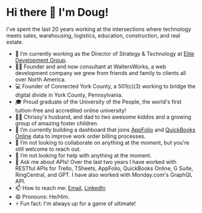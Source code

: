 # Hi there 👋 I'm Doug!

I've spent the last 20 years working at the intersections where technology meets sales, warehousing, logistics, education, construction, and real estate.

- 🔭 I’m currently working as the Director of Strategy & Technology at [Elite Development Group](https://elite.team).
- 👨‍💻 Founder and and now consultant at WaltersWorks, a web development company we grew from friends and family to clients all over North America.
- 💻 Founder of Connected York County, a 501(c)(3) working to bridge the digital divide in York County, Pennsylvania.
- 🎓 Proud graduate of the University of the People, the world's first tuition-free and accredited online university!
- 👨‍👦 Chrissy's husband, and dad to two awesome kiddos and a growing group of amazing foster children.
- 🌱 I’m currently building a dashboard that joins [AppFolio](https://appfolio.com) and [QuickBooks Online](https://quickbooks.com) data to improve work order billing processes.
- 👯 I’m not looking to collaborate on anything at the moment, but you're still welcome to reach out.
- 🤔 I’m not looking for help with anything at the moment.
- 💬 Ask me about APIs! Over the last two years I have worked with RESTful APIs for Trello, TSheets, AppFolio, QuickBooks Online, G Suite, RingCentral, and GPT. I have also worked with Monday.com's GraphQL API.
- 📫 How to reach me: [Email](mailto:douglasrwalters@gmail.com), [LinkedIn](https://linkedin.com/in/douglasrwalters)
- 😄 Pronouns: He/Him.
- ⚡ Fun fact: I'm always up for a game of ultimate!
